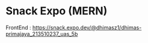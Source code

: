 # Snack Expo (MERN)

FrontEnd :
https://snack.expo.dev/@dhimasz1/dhimas-primajaya_213510237_uas_5b
 
